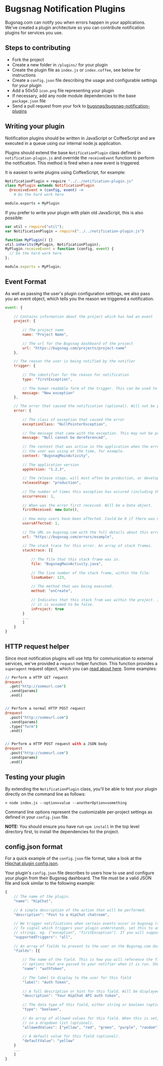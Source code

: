 Bugsnag Notification Plugins
============================

Bugsnag.com can notify you when errors happen in your applications.
We've created a plugin architecture so you can contribute notification 
plugins for services you use.


Steps to contributing
---------------------

- Fork the project
- Create a new folder in `/plugins/` for your plugin
- Create the plugin file as `index.js` or `index.coffee`, see below for instructions
- Create a `config.json` file describing the usage and configurable settings for your plugin
- Add a 50x50 `icon.png` file representing your plugin
- If necessary, add any node module dependencies to the base `package.json` file
- Send a pull request from your fork to [bugsnag/bugsnag-notification-plugins](https://github.com/bugsnag/bugsnag-notification-plugins)


Writing your plugin
-------------------

Notification plugins should be written in JavaScript or CoffeeScript and are 
executed in a queue using our internal node.js application.

Plugins should extend the base `NotificationPlugin` class defined in
`notification-plugin.js` and override the `receiveEvent` function to perform 
the notification. This method is fired when a new event is triggered.

It is easiest to write plugins using CoffeeScript, for example:

```coffeescript
NotificationPlugin = require "../../notification-plugin.js"
class MyPlugin extends NotificationPlugin
  @receiveEvent = (config, event) ->
    # Do the hard work here

module.exports = MyPlugin
```

If you prefer to write your plugin with plain old JavaScript, this is also 
possible:

```javascript
var util = require("util");
var NotificationPlugin = require("../../notification-plugin.js")

function MyPlugin() {}
util.inherits(MyPlugin, NotificationPlugin);
MyPlugin.receiveEvent = function (config, event) {
  // Do the hard work here
};

module.exports = MyPlugin;
```


Event Format
------------
As well as passing the user's plugin configuration settings, we also pass you
an event object, which tells you the reason we triggered a notification.

```javascript
event: {
    
    // Contains information about the project which has had an event
    project: {
        
        // The project name
        name: "Project Name",
        
        // The url for the Bugsnag dashboard of the project
        url: "https://bugsnag.com/projects/project-name"
    },

    // The reason the user is being notified by the notifier
    trigger: {
        
        // The identifier for the reason for notification
        type: "firstException",
        
        // The human readable form of the trigger. This can be used to start a sentance.
        message: "New exception"
    },

    // The error that caused the notification (optional). Will not be present if the project has hit the rate limit.
    error: {
        
        // The class of exception that caused the error
        exceptionClass: "NullPointerException",
        
        // The message that came with the exception. This may not be present if the exception didnt generate one.
        message: "Null cannot be dereferenced",
        
        // The context that was active in the application when the error occurred. This could be which screen
        // the user was using at the time, for example.
        context: "BugsnagMainActivity",
        
        // The application version
        appVersion: "1.2.3",
        
        // The release stage, will most often be production, or development.
        releaseStage: "production",
        
        // The number of times this exception has occured (including this one)
        occurrences: 1,
        
        // When was the error first received. Will be a Date object.
        firstReceived: new Date(),
        
        // How many users have been affected. Could be 0 if there was no user associated with the error.
        usersAffected: 1,
        
        // The URL on bugsnag.com with the full details about this erro
        url: "https://bugsnag.com/errors/example",
        
        // The stack trace for this error. An array of stack frames.
        stacktrace: [{
            
            // The file that this stack frame was in.
            file: "BugsnagMainActivity.java",
            
            // The line number of the stack frame, within the file.
            lineNumber: 123,
            
            // The method that was being executed.
            method: "onCreate",
            
            // Indicates that this stack fram was within the project. If the key is not present, 
            // it is assumed to be false.
            inProject: true
        }
        ...
        ]
    }
}
```

HTTP request helper
-------------------

Since most notification plugins will use http for communication to external 
services, we've provided a `request` helper function. This function provides
a `superagent` request object, which you can
[read about here](http://visionmedia.github.com/superagent/). Some examples:

```coffeescript
// Perform a HTTP GET request
@request
  .get("http://someurl.com")
  .send(params)
  .end()


// Perform a normal HTTP POST request
@request
  .post("http://someurl.com")
  .send(params)
  .type("form")
  .end()


// Perform a HTTP POST request with a JSON body
@request
  .post("http://someurl.com")
  .send(params)
  .end()
```


Testing your plugin
-------------------

By extending the `NotificationPlugin` class, you'll be able to test your 
plugin directly on the command line as follows:

    > node index.js --option=value --anotherOption=something

Command line options represent the customizable per-project settings as
defined in your `config.json` file.

**NOTE:** You should ensure you have run `npm install` in the top level
directory first, to install the dependencies for the project.


config.json format
------------------

For a quick example of the `config.json` file format, take a look at the
[Hipchat plugin config.json](https://raw.github.com/bugsnag/bugsnag-notification-plugins/master/plugins/hipchat/config.json).

Your plugin's `config.json` file describes to users how to use and configure
your plugin from their Bugsnag dashboard. The file must be a valid JSON file
and look similar to the following example:

```javascript
{
    // The name of the plugin.
    "name": "HipChat",
    
    // A simple description of the action that will be performed.
    "description": "Post to a HipChat chatroom",
    
    // We trigger notifications when certain events occur in bugsnag (see the Event Format documentation above).
    // To signal which triggers your plugin understands, set this to an array of trigger
    // strings. eg. ["exception", "firstException"]. If you will support all triggers, set the value to "all".
    "supportedTriggers": "all",
    
    // An array of fields to present to the user on the Bugsnag.com dashboard.
    "fields": [{
        
        // The name of the field. This is how you will reference the field in the configuration
        // options that are passed to your notifier when it is run. Should be camelCase.
        "name": "authToken",
        
        // The label to display to the user for this field
        "label": "Auth Token",
        
        // A full description or hint for this field. Will be displayed to the user as a hint.
        "description": "Your HipChat API auth token",
        
        // The data type of this field, either string or boolean (optional, defaults to string)
        "type": "boolean",
        
        // An array of allowed values for this field. When this is set, this option will be presented 
        // in a dropdown list (optional).
        "allowedValues": ["yellow", "red", "green", "purple", "random"],
        
        // A default value for this field (optional).
        "defaultValue": "yellow"
    }
    ...
    ]
}
```